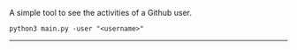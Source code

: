 A simple tool to see the activities of a Github user.

```
python3 main.py -user "<username>"
```
---
